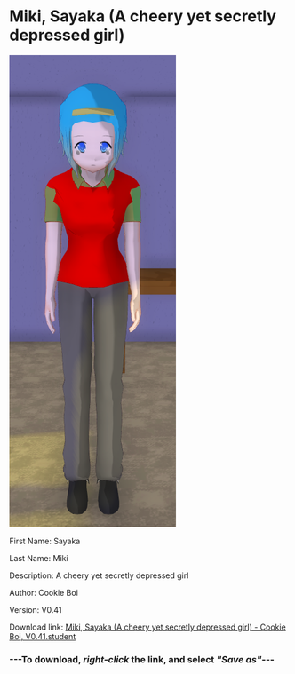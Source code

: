 # Miki, Sayaka (A cheery yet secretly depressed girl)

<img src = "https://raw.githubusercontent.com/Arbiter1223/Daigaku-Gurashi-Custom-Students/master/Students/Files/Miki%2C%20Sayaka%20(A%20cheery%20yet%20secretly%20depressed%20girl).png">

First Name: Sayaka

Last Name: Miki

Description: A cheery yet secretly depressed girl

Author: Cookie Boi

Version: V0.41

Download link: <a href="https://raw.githubusercontent.com/Arbiter1223/Daigaku-Gurashi-Custom-Students/master/Students/Files/Miki%2C%20Sayaka%20(A%20cheery%20yet%20secretly%20depressed%20girl)%20-%20Cookie%20Boi%2C%20V0.41.student">Miki, Sayaka (A cheery yet secretly depressed girl) - Cookie Boi, V0.41.student</a>

### ---**To download, _right-click_ the link, and select _"Save as"_**---
